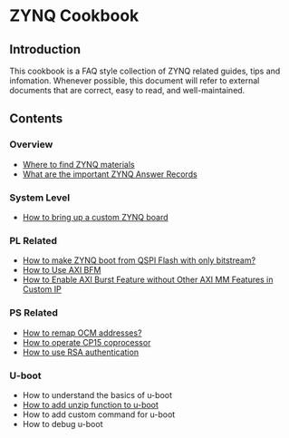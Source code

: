# ZYNQ Cookbook #

## Introduction ##
This cookbook is a FAQ style collection of ZYNQ related guides, tips and infomation. Whenever possible, this document will refer to external documents that are correct, easy to read, and well-maintained.

## Contents ##
### Overview ###
- [Where to find ZYNQ materials](recipe/WhereToFindZynqMaterials.md)
- [What are the important ZYNQ Answer Records](receipe/ImportantZynqAnswerRecords.md)

### System Level ###
- [How to bring up a custom ZYNQ board](https://github.com/imrickysu/ZYNQ-Custom-Board-Bring-Up-Guide)

### PL Related ###
- [How to make ZYNQ boot from QSPI Flash with only bitstream?](recipe/ZynqConfigBitFromQspi.md)
- [How to Use AXI BFM](recipe/HowToUseAxiBfm.md)
- [How to Enable AXI Burst Feature without Other AXI MM Features in Custom IP](recipe/HowToEnableAxiBurstFeatureOnlyForAxiMM.md)

### PS Related ###
- [How to remap OCM addresses?](recipe/HowToRemapOCM.md)
- [How to operate CP15 coprocessor](recipe/HowToOperateCP15.md)
- [How to use RSA authentication](recipe/HowToUseRsa.md)

### U-boot ###
- How to understand the basics of u-boot
- [How to add unzip function to u-boot](recipe/HowToAddUnzipFunctionToUBoot.md)
- How to add custom command for u-boot
- How to debug u-boot
